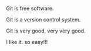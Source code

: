 Git is free software.

Git is a version control system.

Git is very good, very very good.

I like it.  so easy!!!


